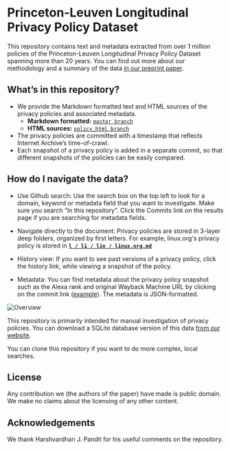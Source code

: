 # Princeton-Leuven Longitudinal Privacy Policy Dataset

This repository contains text and metadata extracted from
over 1 million policies of the Princeton-Leuven Longitudinal Privacy Policy Dataset spanning more than 20 years. You can find out more about our methodology and a summary of the data [in our preprint paper](https://privacypolicies.cs.princeton.edu/paper).

## What’s in this repository?
- We provide the Markdown formatted text and HTML sources of the privacy policies and associated metadata.
  - **Markdown formatted:** [`master branch`](https://github.com/citp/privacy-policy-historical/tree/master)
  - **HTML sources:** [`policy_html branch`](https://github.com/citp/privacy-policy-historical/tree/policy_html)
- The privacy policies are committed with a timestamp that reflects Internet Archive’s time-of-crawl.
- Each snapshot of a privacy policy is added in a separate commit, so
that different snapshots of the policies can be easily compared.


## How do I navigate the data?
- Use Github search: Use the search box on the top left to look for a domain, keyword or metadata field that you want to investigate. Make sure you search “In this repository”. Click the Commits link on the results page if you are searching for metadata fields.
- Navigate directly to the document: Privacy policies are stored in 3-layer deep folders, organized by first letters. For example, linux.org's privacy policy is stored in [**`l / li / lin / linux.org.md`**](https://github.com/citp/privacy-policy-historical/blob/master/l/li/lin/linux.org.md)

- History view: If you want to see past versions of a privacy policy, click the history link, while viewing a snapshot of the policy.
- Metadata: You can find metadata about the privacy policy snapshot such as the Alexa rank and original Wayback Machine URL by clicking on the commit link ([example](https://github.com/citp/privacy-policy-historical/commit/49691d0802b320c2be4444afe9113838be05675a)). The metadata is JSON-formatted.
 
 ![Overview](../assets/policy-gh-repo.png?raw=true)
 

This repository is primarily intended for manual investigation of privacy policies. You can download a SQLite database version of this data [from our website](https://privacypolicies.cs.princeton.edu/).

You can clone this repository if you want to do more complex, local searches.

## License
Any contribution we (the authors of the paper) have made is public domain. We make no claims about the licensing of any other content. 

## Acknowledgements
We thank Harshvardhan J. Pandit for his useful comments on the repository.
